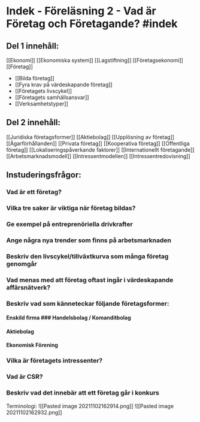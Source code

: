 # Indek - Föreläsning 2 - Vad är Företag och Företagande? #indek 

## Del 1 innehåll:
[[Ekonomi]]
[[Ekonomiska system]]
[[Lagstiftning]]
[[Företagsekonomi]]
[[Företag]]
- [[Bilda företag]]
- [[Fyra krav på värdeskapande företag]]
- [[Företagets livscykel]]
- [[Företagets samhällsansvar]]
- [[Verksamhetstyper]]

## Del 2 innehåll:
[[Juridiska företagsformer]]
[[Aktiebolag]]
[[Upplösning av företag]]
[[Ägarförhållanden]]
[[Privata företag]]
[[Kooperativa företag]]
[[Offentliga företag]]
[[Lokaliseringspåverkande faktorer]]
[[Internationellt företagande]]
[[Arbetsmarknadsmodell]]
[[Intressentmodellen]]
[[Intressentredovisning]]

## Instuderingsfrågor:
### Vad är ett företag? 
### Vilka tre saker är viktiga när företag bildas?
### Ge exempel på entreprenöriella drivkrafter 
### Ange några nya trender som finns på arbetsmarknaden 
### Beskriv den livscykel/tillväxtkurva som många företag genomgår 
### Vad menas med att företag oftast ingår i värdeskapande affärsnätverk? 
### Beskriv vad som känneteckar följande företagsformer: 
#### Enskild firma ### Handelsbolag / Komanditbolag 
#### Aktiebolag 
#### Ekonomisk Förening 
### Vilka är företagets intressenter? 
### Vad är CSR? 
### Beskriv vad det innebär att ett företag går i konkurs

Terminologi:
![[Pasted image 20211102162914.png]]
![[Pasted image 20211102162932.png]]
